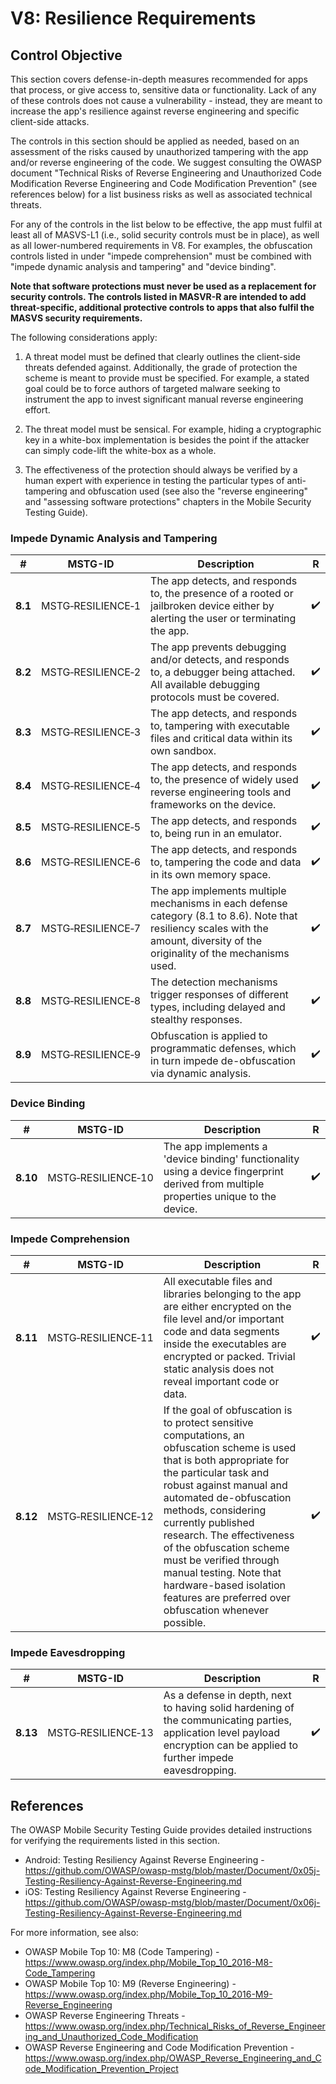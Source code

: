 # V8: Resilience Requirements

## Control Objective

This section covers defense-in-depth measures recommended for apps that process, or give access to, sensitive data or functionality. Lack of any of these controls does not cause a vulnerability - instead, they are meant to increase the app's resilience against reverse engineering and specific client-side attacks.

The controls in this section should be applied as needed, based on an assessment of the risks caused by unauthorized tampering with the app and/or reverse engineering of the code. We suggest consulting the OWASP document "Technical Risks of Reverse Engineering and Unauthorized Code Modification Reverse Engineering and Code Modification Prevention" (see references below) for a list business risks as well as associated technical threats.

For any of the controls in the list below to be effective, the app must fulfil at least all of MASVS-L1 (i.e., solid security controls must be in place), as well as all lower-numbered requirements in V8. For examples, the obfuscation controls listed in under "impede comprehension" must be combined with "impede dynamic analysis and tampering" and "device binding".

**Note that software protections must never be used as a replacement for security controls. The controls listed in MASVR-R are intended to add threat-specific, additional protective controls to apps that also fulfil the MASVS security requirements.**

The following considerations apply:

1. A threat model must be defined that clearly outlines the client-side threats defended against. Additionally, the grade of protection the scheme is meant to provide must be specified. For example, a stated goal could be to force authors of targeted malware seeking to instrument the app to invest significant manual reverse engineering effort.

2. The threat model must be sensical. For example, hiding a cryptographic key in a white-box implementation is besides the point if the attacker can simply code-lift the white-box as a whole.

3. The effectiveness of the protection should always be verified by a human expert with experience in testing the particular types of anti-tampering and obfuscation used (see also the "reverse engineering" and "assessing software protections" chapters in the Mobile Security Testing Guide).

<div style="page-break-after: always;">
</div>

### Impede Dynamic Analysis and Tampering

| # | MSTG-ID | Description | R |
| -- | -------- | ---------------------- | - |
| **8.1** | MSTG‑RESILIENCE‑1 | The app detects, and responds to, the presence of a rooted or jailbroken device either by alerting the user or terminating the app. | ✔️ |
| **8.2** | MSTG‑RESILIENCE‑2 | The app prevents debugging and/or detects, and responds to, a debugger being attached. All available debugging protocols must be covered. | ✔️ |
| **8.3** | MSTG‑RESILIENCE‑3 | The app detects, and responds to, tampering with executable files and critical data within its own sandbox. | ✔️ |
| **8.4** | MSTG‑RESILIENCE‑4 | The app detects, and responds to, the presence of widely used reverse engineering tools and frameworks on the device.| ✔️ |
| **8.5** | MSTG‑RESILIENCE‑5 | The app detects, and responds to, being run in an emulator.  | ✔️ |
| **8.6** | MSTG‑RESILIENCE‑6 | The app detects, and responds to, tampering the code and data in its own memory space. | ✔️ |
| **8.7** | MSTG‑RESILIENCE‑7 | The app implements multiple mechanisms in each defense category (8.1 to 8.6). Note that resiliency scales with the amount, diversity of the originality of the mechanisms used. | ✔️ |
| **8.8** | MSTG‑RESILIENCE‑8 | The detection mechanisms trigger responses of different types, including delayed and stealthy responses. | ✔️ |
| **8.9** | MSTG‑RESILIENCE‑9 | Obfuscation is applied to programmatic defenses, which in turn impede de-obfuscation via dynamic analysis.  | ✔️ |

### Device Binding

| # | MSTG-ID | Description | R |
| -- | -------- | ---------------------- | - |
| **8.10** | MSTG‑RESILIENCE‑10 | The app implements a 'device binding' functionality using a device fingerprint derived from multiple properties unique to the device. | ✔️ |

### Impede Comprehension

| # | MSTG-ID | Description | R |
| -- | -------- | ---------------------- | - |
| **8.11** | MSTG‑RESILIENCE‑11 |All executable files and libraries belonging to the app are either encrypted on the file level and/or important code and data segments inside the executables are encrypted or packed. Trivial static analysis does not reveal important code or data. | ✔️ |
| **8.12** | MSTG‑RESILIENCE‑12 | If the goal of obfuscation is to protect sensitive computations, an obfuscation scheme is used that is both appropriate for the particular task and robust against manual and automated de-obfuscation methods, considering currently published research. The effectiveness of the obfuscation scheme must be verified through manual testing. Note that hardware-based isolation features are preferred over obfuscation whenever possible. | ✔️ |

### Impede Eavesdropping

| # | MSTG-ID | Description | R |
| -- | -------- | ---------------------- | - |
| **8.13** | MSTG‑RESILIENCE‑13 | As a defense in depth, next to having solid hardening of the communicating parties, application level payload encryption can be applied to further impede eavesdropping. | ✔️ |

<div style="page-break-after: always;">
</div>

## References

The OWASP Mobile Security Testing Guide provides detailed instructions for verifying the requirements listed in this section.

- Android: Testing Resiliency Against Reverse Engineering - <https://github.com/OWASP/owasp-mstg/blob/master/Document/0x05j-Testing-Resiliency-Against-Reverse-Engineering.md>
- iOS: Testing Resiliency Against Reverse Engineering - <https://github.com/OWASP/owasp-mstg/blob/master/Document/0x06j-Testing-Resiliency-Against-Reverse-Engineering.md>

For more information, see also:

- OWASP Mobile Top 10: M8 (Code Tampering) - <https://www.owasp.org/index.php/Mobile_Top_10_2016-M8-Code_Tampering>
- OWASP Mobile Top 10: M9 (Reverse Engineering) - <https://www.owasp.org/index.php/Mobile_Top_10_2016-M9-Reverse_Engineering>
- OWASP Reverse Engineering Threats - <https://www.owasp.org/index.php/Technical_Risks_of_Reverse_Engineering_and_Unauthorized_Code_Modification>
- OWASP Reverse Engineering and Code Modification Prevention - <https://www.owasp.org/index.php/OWASP_Reverse_Engineering_and_Code_Modification_Prevention_Project>
